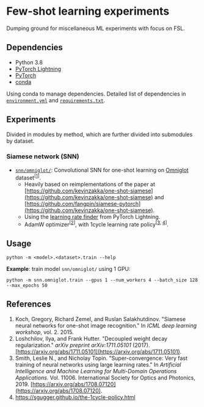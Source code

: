 # Few-shot learning experiments
Dumping ground for miscellaneous ML experiments with focus on FSL.

## Dependencies
- Python 3.8
- [PyTorch Lightning](https://www.pytorchlightning.ai/)
- [PyTorch](https://pytorch.org/)
- [conda](https://github.com/conda/conda)

Using conda to manage dependencies. Detailed list of dependencies in
[`environment.yml`](environment.yml) and [`requirements.txt`](requirements.txt).

## Experiments
Divided in modules by method, which are further divided into submodules by
dataset.

### Siamese network (SNN)
- [`snn/omniglot/`](snn/omniglot/): Convolutional SNN for one-shot learning on
  [Omniglot](https://github.com/brendenlake/omniglot) dataset<sup>[[1](#references)]</sup>.
  - Heavily based on reimplementations of the paper at
    [https://github.com/kevinzakka/one-shot-siamese](https://github.com/kevinzakka/one-shot-siamese) and
    [https://github.com/fangpin/siamese-pytorch](https://github.com/kevinzakka/one-shot-siamese).
  - Using the [learning rate
    finder](https://pytorch-lightning.readthedocs.io/en/latest/lr_finder.html)
    from PyTorch Lightning.
  - AdamW optimizer<sup>[[2](#references)]</sup>, with 1cycle learning rate policy<sup>[[3](#references), [4](#references)]</sup>.

## Usage
```shell
python -m <model>.<dataset>.train --help
```

**Example**: train model `snn/omniglot/` using 1 GPU:
```shell
python -m snn.omniglot.train --gpus 1 --num_workers 4 --batch_size 128 --max_epochs 50
```

## References
1. Koch, Gregory, Richard Zemel, and Ruslan Salakhutdinov. "Siamese
   neural networks for one-shot image recognition." In *ICML deep learning
   workshop*, vol. 2. 2015.
2. Loshchilov, Ilya, and Frank Hutter. "Decoupled weight decay regularization."
   *arXiv preprint arXiv:1711.05101* (2017). [https://arxiv.org/abs/1711.05101](https://arxiv.org/abs/1711.05101).
3. Smith, Leslie N., and Nicholay Topin. "Super-convergence: Very fast training
   of neural networks using large learning rates." In *Artificial Intelligence and
   Machine Learning for Multi-Domain Operations Applications.* Vol. 11006.
   International Society for Optics and Photonics, 2019. [https://arxiv.org/abs/1708.07120](https://arxiv.org/abs/1708.07120).
4. https://sgugger.github.io/the-1cycle-policy.html
